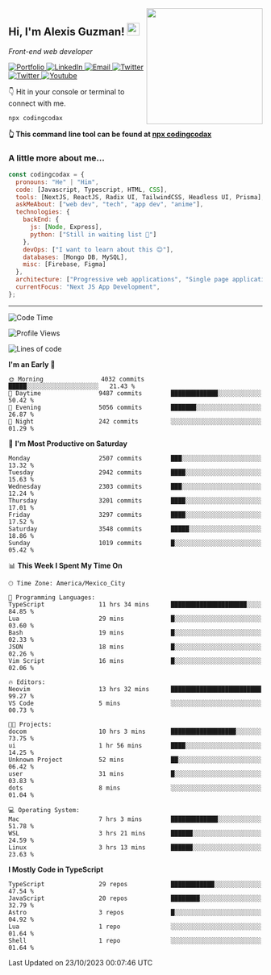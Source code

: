 <img align='right' src="https://media.giphy.com/media/M9gbBd9nbDrOTu1Mqx/giphy.gif" width="230">
<h2>Hi, I'm Alexis Guzman! <img src="https://media.giphy.com/media/hvRJCLFzcasrR4ia7z/giphy.gif" width="25px"></h2>
<p><em>Front-end web developer</em></p>

<p>
  <a href='https://www.codingcodax.dev' target='_blank'>
    <img alt='Portfolio' src='https://img.shields.io/badge/Portfolio-black?logo=vercel&style=flat-square'>
  </a>
  <a href='https://linkedin.com/in/codingcodax' target='_blank'>
    <img alt='LinkedIn' src='https://img.shields.io/badge/LinkedIn-black?logo=LinkedIn&style=flat-square'>
  </a>
  <a href='mailto:codingcodax@gmail.com' target='_blank'>
    <img alt='Email' src='https://img.shields.io/badge/Email-black?logo=Gmail&style=flat-square'>
  </a>
  <a href='https://twitter.com/codingcodax' target='_blank'>
    <img alt='Twitter' src='https://img.shields.io/badge/Twitter-black?logo=Twitter&style=flat-square'>
  </a>
  <a href='https://www.instagram.com/codingcodax' target='_blank'>
    <img alt='Twitter' src='https://img.shields.io/badge/Instagram-black?logo=Instagram&style=flat-square'>
  </a>
  <a href='https://www.youtube.com/@codingcodax' target='_blank'>
    <img alt='Youtube' src='https://img.shields.io/badge/YouTube-black?logo=Youtube&style=flat-square'>
  </a>
</p>

👇 Hit in your console or terminal to connect with me.

```bash
npx codingcodax
```
**👆 This command line tool can be found at [npx codingcodax](https://github.com/codingcodax/npx-codingcodax)**

<h3>A little more about me...</h3>

```javascript
const codingcodax = {
  pronouns: "He" | "Him",
  code: [Javascript, Typescript, HTML, CSS],
  tools: [NextJS, ReactJS, Radix UI, TailwindCSS, Headless UI, Prisma],
  askMeAbout: ["web dev", "tech", "app dev", "anime"],
  technologies: {
    backEnd: {
      js: [Node, Express],
      python: ["Still in waiting list 🥲"]
    },
    devOps: ["I want to learn about this 😊"],
    databases: [Mongo DB, MySQL],
    misc: [Firebase, Figma]
  },
  architecture: ["Progressive web applications", "Single page applications"],
  currentFocus: "Next JS App Development",
};
```

---

<!--START_SECTION:waka-->
![Code Time](http://img.shields.io/badge/Code%20Time-1%2C885%20hrs%2057%20mins-blue)

![Profile Views](http://img.shields.io/badge/Profile%20Views-7-blue)

![Lines of code](https://img.shields.io/badge/From%20Hello%20World%20I%27ve%20Written-9.0%20million%20lines%20of%20code-blue)

**I'm an Early 🐤** 

```text
🌞 Morning                4032 commits        █████░░░░░░░░░░░░░░░░░░░░   21.43 % 
🌆 Daytime                9487 commits        █████████████░░░░░░░░░░░░   50.42 % 
🌃 Evening                5056 commits        ███████░░░░░░░░░░░░░░░░░░   26.87 % 
🌙 Night                  242 commits         ░░░░░░░░░░░░░░░░░░░░░░░░░   01.29 % 
```
📅 **I'm Most Productive on Saturday** 

```text
Monday                   2507 commits        ███░░░░░░░░░░░░░░░░░░░░░░   13.32 % 
Tuesday                  2942 commits        ████░░░░░░░░░░░░░░░░░░░░░   15.63 % 
Wednesday                2303 commits        ███░░░░░░░░░░░░░░░░░░░░░░   12.24 % 
Thursday                 3201 commits        ████░░░░░░░░░░░░░░░░░░░░░   17.01 % 
Friday                   3297 commits        ████░░░░░░░░░░░░░░░░░░░░░   17.52 % 
Saturday                 3548 commits        █████░░░░░░░░░░░░░░░░░░░░   18.86 % 
Sunday                   1019 commits        █░░░░░░░░░░░░░░░░░░░░░░░░   05.42 % 
```


📊 **This Week I Spent My Time On** 

```text
🕑︎ Time Zone: America/Mexico_City

💬 Programming Languages: 
TypeScript               11 hrs 34 mins      █████████████████████░░░░   84.85 % 
Lua                      29 mins             █░░░░░░░░░░░░░░░░░░░░░░░░   03.60 % 
Bash                     19 mins             █░░░░░░░░░░░░░░░░░░░░░░░░   02.33 % 
JSON                     18 mins             █░░░░░░░░░░░░░░░░░░░░░░░░   02.26 % 
Vim Script               16 mins             █░░░░░░░░░░░░░░░░░░░░░░░░   02.06 % 

🔥 Editors: 
Neovim                   13 hrs 32 mins      █████████████████████████   99.27 % 
VS Code                  5 mins              ░░░░░░░░░░░░░░░░░░░░░░░░░   00.73 % 

🐱‍💻 Projects: 
docom                    10 hrs 3 mins       ██████████████████░░░░░░░   73.75 % 
ui                       1 hr 56 mins        ████░░░░░░░░░░░░░░░░░░░░░   14.25 % 
Unknown Project          52 mins             ██░░░░░░░░░░░░░░░░░░░░░░░   06.42 % 
user                     31 mins             █░░░░░░░░░░░░░░░░░░░░░░░░   03.83 % 
dots                     8 mins              ░░░░░░░░░░░░░░░░░░░░░░░░░   01.04 % 

💻 Operating System: 
Mac                      7 hrs 3 mins        █████████████░░░░░░░░░░░░   51.78 % 
WSL                      3 hrs 21 mins       ██████░░░░░░░░░░░░░░░░░░░   24.59 % 
Linux                    3 hrs 13 mins       ██████░░░░░░░░░░░░░░░░░░░   23.63 % 
```

**I Mostly Code in TypeScript** 

```text
TypeScript               29 repos            ████████████░░░░░░░░░░░░░   47.54 % 
JavaScript               20 repos            ████████░░░░░░░░░░░░░░░░░   32.79 % 
Astro                    3 repos             █░░░░░░░░░░░░░░░░░░░░░░░░   04.92 % 
Lua                      1 repo              ░░░░░░░░░░░░░░░░░░░░░░░░░   01.64 % 
Shell                    1 repo              ░░░░░░░░░░░░░░░░░░░░░░░░░   01.64 % 
```




 Last Updated on 23/10/2023 00:07:46 UTC
<!--END_SECTION:waka-->
